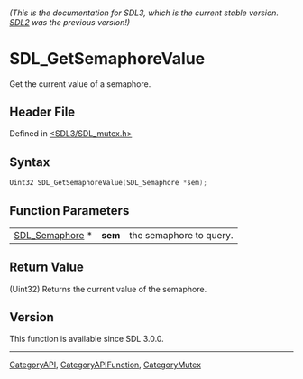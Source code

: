 ###### (This is the documentation for SDL3, which is the current stable version. [SDL2](https://wiki.libsdl.org/SDL2/) was the previous version!)
# SDL_GetSemaphoreValue

Get the current value of a semaphore.

## Header File

Defined in [<SDL3/SDL_mutex.h>](https://github.com/libsdl-org/SDL/blob/main/include/SDL3/SDL_mutex.h)

## Syntax

```c
Uint32 SDL_GetSemaphoreValue(SDL_Semaphore *sem);
```

## Function Parameters

|                                  |         |                         |
| -------------------------------- | ------- | ----------------------- |
| [SDL_Semaphore](SDL_Semaphore) * | **sem** | the semaphore to query. |

## Return Value

(Uint32) Returns the current value of the semaphore.

## Version

This function is available since SDL 3.0.0.

----
[CategoryAPI](CategoryAPI), [CategoryAPIFunction](CategoryAPIFunction), [CategoryMutex](CategoryMutex)

